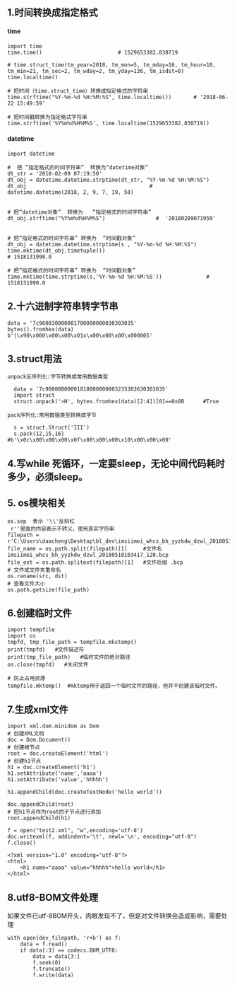 ## 1.时间转换成指定格式
#### time
    import time
    time.time()                        # 1529653382.830719
    
    # time.struct_time(tm_year=2018, tm_mon=5, tm_mday=16, tm_hour=10, tm_min=21, tm_sec=2, tm_wday=2, tm_yday=136, tm_isdst=0) 
    time.localtime()                
       
    # 把时间（time.struct_time）转换成指定格式的字符串
    time.strftime("%Y-%m-%d %H:%M:%S", time.localtime())       # '2018-06-22 15:49:59'
    
    # 把时间戳转换为指定格式字符串
    time.strftime('%Y%m%d%H%M%S', time.localtime(1529653382.830719))
#### datetime

    import datetime

    #  把 “指定格式的时间字符串”  转换为“datetime对象”
    dt_str = '2018-02-09 07:19:50'
    dt_obj = datetime.datetime.strptime(dt_str, "%Y-%m-%d %H:%M:%S")   
    dt_obj                                       #  datetime.datetime(2018, 2, 9, 7, 19, 50)


    # 把“datetime对象”  转换为   “指定格式的时间字符串”
    dt_obj.strftime("%Y%m%d%H%M%S")                #  '20180209071950'


    # 把“指定格式的时间字符串” 转换为  “时间戳对象”
    dt_obj = datetime.datetime.strptime(s , "%Y-%m-%d %H:%M:%S")  
    time.mktime(dt_obj.timetuple())                                                    # 1518131990.0
 
    # 把“指定格式的时间字符串” 转换为  “时间戳对象”
    time.mktime(time.strptime(s,'%Y-%m-%d %H:%M:%S'))              # 1518131990.0

## 2.十六进制字符串转字节串

    data = '7c900030000001780000000030303035'
    bytes().fromhex(data)
    b'|\x90\x000\x00\x00\x01x\x00\x00\x00\x000005'

## 3.struct用法

    unpack反序列化:字节转换成常用数据类型

      data = '7c90000B00001818000000003235303630303035'
      import struct
      struct.unpack('>H', bytes.fromhex(data)[2:4])[0]==0x0B      #True

    pack序列化:常用数据类型转换成字节

      s = struct.Struct('III')
      s.pack(12,15,16)    #b'\x0c\x00\x00\x00\x0f\x00\x00\x00\x10\x00\x00\x00'

## 4.写while 死循环，一定要sleep，无论中间代码耗时多少，必须sleep。
## 5. os模块相关

    os.sep  表示 '\\'反斜杠
     r''里面的内容表示不转义，使用真实字符串
    filepath = r'C:\Users\daacheng\Desktop\bl_dev\imsiimei_whcs_bh_yyzkdw_dzwl_20180510103417_120.bcp'
    file_name = os.path.split(filepath)[1]     #文件名  imsiimei_whcs_bh_yyzkdw_dzwl_20180510103417_120.bcp
    file_ext = os.path.splitext(filepath)[1]   #文件后缀 .bcp
    # 文件或文件夹重命名
    os.rename(src, dst)
    # 查看文件大小
    os.path.getsize(file_path)

## 6.创建临时文件

    import tempfile
    import os
    tmpfd, tmp_file_path = tempfile.mkstemp()
    print(tmpfd)   #文件描述符
    print(tmp_file_path)   #临时文件的绝对路径
    os.close(tmpfd)   #关闭文件

    # 防止占用资源
    tempfile.mktemp()  #mktemp用于返回一个临时文件的路径，但并不创建该临时文件。

## 7.生成xml文件

    import xml.dom.minidom as Dom 
    # 创建XML文档
    doc = Dom.Document()
    # 创建根节点
    root = doc.createElement('html')
    # 创建h1节点
    h1 = doc.createElement('h1')
    h1.setAttribute('name','aaaa')
    h1.setAttribute('value','hhhhh')

    h1.appendChild(doc.createTextNode('hello world'))

    doc.appendChild(root)
    # 把h1节点作为root的子节点进行添加
    root.appendChild(h1)

    f = open("test2.xml", "w",encoding='utf-8')  
    doc.writexml(f, addindent='\t', newl='\n', encoding="utf-8") 
    f.close()  
    
    <?xml version="1.0" encoding="utf-8"?>
    <html>
        <h1 name="aaaa" value="hhhhh">hello world</h1>
    </html>

## 8.utf8-BOM文件处理
如果文件已utf-8BOM开头，肉眼发现不了，但是对文件转换会造成影响，需要处理

    with open(dev_filepath, 'r+b') as f:
        data = f.read()
        if data[:3] == codecs.BOM_UTF8:
            data = data[3:]
            f.seek(0)
            f.truncate()
            f.write(data)
